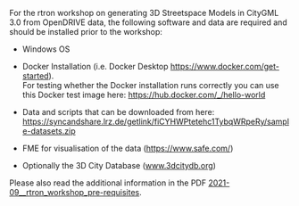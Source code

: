 For the rtron workshop on generating 3D Streetspace Models in CityGML 3.0 from OpenDRIVE data, the following software and data are required and should be installed prior to the workshop:

- Windows OS

- Docker Installation (i.e. Docker Desktop https://www.docker.com/get-started). <br/>For testing whether the Docker installation runs correctly you can use this Docker test image here: https://hub.docker.com/_/hello-world

- Data and scripts that can be downloaded from here: https://syncandshare.lrz.de/getlink/fiCYHWPtetehc1TybqWRpeRy/sample-datasets.zip

- FME for visualisation of the data (https://www.safe.com/)

- Optionally the 3D City Database (www.3dcitydb.org)

Please also read the additional information in the PDF [2021-09__rtron_workshop_pre-requisites](../CityGML_rtron/2021-09__rtron_workshop_pre-requisites.pdf).
